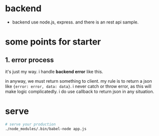 # backend

- backend use node.js, express. and there is an rest api sample.

# some points for starter

## 1. error process

it's just my way. i handle **backend error** like this.

in anyway, we must return something to client. my rule is to return a json like `{error: error, data: data}`. i never catch or throw error, as this will make logic complicatedly. i do use callback to return json in any situation.

# serve

``` bash
# serve your production
./node_modules/.bin/babel-node app.js
```
